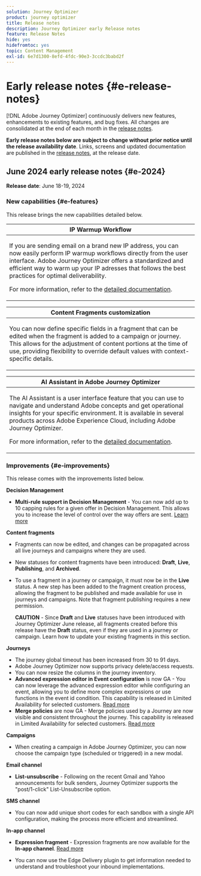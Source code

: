 ```yaml
---
solution: Journey Optimizer
product: journey optimizer
title: Release notes
description: Journey Optimizer early Release notes
feature: Release Notes
hide: yes
hidefromtoc: yes
topic: Content Management
exl-id: 6e7d1300-8efd-4fdc-90e3-3ccdc3babd2f
---
```

# Early release notes {#e-release-notes}

[!DNL Adobe Journey Optimizer] continuously delivers new features, enhancements to existing features, and bug fixes. All changes are consolidated at the end of each month in the [release notes](release-notes.md). 

**Early release notes below are subject to change without prior notice until the release availability date**. Links, screens and updated documentation are published in the [release notes](release-notes.md), at the release date.

## June 2024 early release notes {#e-2024}

**Release date**: June 18-19, 2024

### New capabilities {#e-features}

This release brings the new capabilities detailed below.

<table>
<thead>
<tr>
<th><strong>IP Warmup Workflow</strong><br/></th>
</tr>
</thead>
<tbody>
<tr>
<td>
<p>If you are sending email on a brand new IP address, you can now easily perform IP warmup workflows directly from the user interface. Adobe Journey Optimizer offers a standardized and efficient way to warm up your IP adresses that follows the best practices for optimal deliverability.</p>
<p>For more information, refer to the <a href="../configuration/ip-warmup-gs.md">detailed documentation</a>.</p>
</td>
</tr>
</tbody>
</table>


<table>
<thead>
<tr>
<th><strong>Content Fragments customization</strong><br/></th>
</tr>
</thead>
<tbody>
<tr>
<td>
<p>You can now define specific fields in a fragment that can be edited when the fragment is added to a campaign or journey. This allows for the adjustment of content portions at the time of use, providing flexibility to override default values with context-specific details.</p>
<!--p>For more information, refer to the <a href="../configuration/ip-warmup-gs.md">detailed documentation</a>.</p-->
</td>
</tr>
</tbody>
</table>


<table>
<thead>
<tr>
<th><strong>AI Assistant in Adobe Journey Optimizer</strong><br/></th>
</tr>
</thead>
<tbody>
<tr>
<td>
<p>The AI Assistant is a user interface feature that you can use to navigate and understand Adobe concepts and get operational insights for your specific environment. It is available in several products across Adobe Experience Cloud, including Adobe Journey Optimizer.</p>
<p>For more information, refer to the <a href="../start/ai-assistant.md">detailed documentation</a>.</p>
</td>
</tr>
</tbody>
</table>


<!--table>
<thead>
<tr>
<th><strong>Reporting with Customer Journey Analytics (Beta)</strong><br/></th>
</tr>
</thead>
<tbody>
<tr>
<td>
<p>Journey Optimizer reporting is now fully integrated with Customer Journey Analytics capabilities, standardizing reporting across both platforms and improving data consistency and reliability. This seamless integration between Journey Optimizer and Customer Journey Analytics provides a clearer view of performance metrics, enabling users to make more informed decisions.</p>
</td>
</tr>
</tbody>
</table-->


<!--table>
<thead>
<tr>
<th><strong>Multilingual messages in journeys and campaigns  (Limited Availability)</strong><br/></th>
</tr>
</thead>
<tbody>
<tr>
<td>
<p>You can now effortlessly create content in multiple languages within a single campaign or journey. With this feature, you can switch between languages when editing your campaign or your journey, streamlining the entire editing process and improving your capability to efficiently manage multilingual content.</p>
</td>
</tr>
</tbody>
</table-->


<!--table>
<thead>
<tr>
<th><strong>Experimentation in journeys (Limited Availability)</strong><br/></th>
</tr>
</thead>
<tbody>
<tr>
<td>
<p>Already available in campaigns, Adobe Journey Optimizer now supports experiments in journeys. Experiments are randomized trials, which in the context of online testing, means that you expose some randomly selected users to a given variation of a message, and another randomly selected set of users to some other variation or treatment. After exposure, you can then measure the outcome metrics you are interested in, such as opens of emails, subscriptions, or purchases.</p>
</td>
</tr>
</tbody>
</table-->



<!--table>
<thead>
<tr>
<th><strong>Extended personalization data - Beta</strong><br/></th>
</tr>
</thead>
<tbody>
<tr>
<td>
<p>You can now lookup and fetch data values within Adobe Experience Platform datasets, and use these values to build conditions in Adobe Journey Optimizer. You can leverage data from a lookup dataset when a relationship has been defined using an attribute inside of an array of objects. You can specify non-profile enabled datasets for lookup. Once enabled, you can use a profile attribute as a join key to the specified dataset to retrive further data for personalization.</p>
<p>This capability is currently available as a public beta.</p>
</td>
</tr>
</tbody>
</table-->

### Improvements {#e-improvements}

This release comes with the improvements listed below.


**Decision Management**

* **Multi-rule support in Decision Management** - You can now add up to 10 capping rules for a given offer in Decision Management. This allows you to increase the level of control over the way offers are sent. [Learn more](../offers/offer-library/add-constraints.md#capping)

<!--* **Audits** - The **Change log** tab allowing you to see all the changes that have been made to an offer or a decision has been removed. Changes related to offers and decisions can now be seen in the **Audits** menu. -->

**Content fragments**

* Fragments can now be edited, and changes can be propagated across all live journeys and campaigns where they are used.
* New statuses for content fragments have been introduced: **Draft**, **Live**, **Publishing**, and **Archived**. 
* To use a fragment in a journey or campaign, it must now be in the **Live** status. A new step has been added to the fragment creation process, allowing the fragment to be published and made available for use in journeys and campaigns. Note that fragment publishing requires a new permission.
   
   **CAUTION** - Since **Draft** and **Live** statuses have been introduced with Journey Optimizer June release, all fragments created before this release have the **Draft** status, even if they are used in a journey or campaign. Learn how to update your existing fragments in this section.

**Journeys**

* The journey global timeout has been increased from 30 to 91 days.
* Adobe Journey Optimizer now supports privacy delete/access requests.
* You can now resize the columns in the journey inventory.
* **Advanced expression editor in Event configuration** is now GA - You can now leverage the advanced expression editor while configuring an event, allowing you to define more complex expressions or use functions in the event id condition. This capability is released in Limited Availability for selected customers. [Read more](../event/about-creating.md)
* **Merge policies** are now GA - Merge policies used by a Journey are now visible and consistent throughout the journey. This capability is released in Limited Availability for selected customers. [Read more](../building-journeys/journey-gs.md#merge-policies)



**Campaigns**

* When creating a campaign in Adobe Journey Optimizer, you can now choose the campaign type (scheduled or triggered) in a new modal.

**Email channel**

* **List-unsubscribe** - Following on the recent Gmail and Yahoo announcements for bulk senders, Journey Optimizer supports the "post/1-click" List-Unsubscribe option. <!--Refer to the following pages: [Email opt-out management](../email/email-opt-out.md#unsubscribe-header) and [Configure email settings](../email/email-settings.md#list-unsubscribe)-->


**SMS channel**

* You can now add unique short codes for each sandbox with a single API configuration, making the process more efficient and streamlined.
<!--* You can now modify existing SMS configurations.-->

**In-app channel**

* **Expression fragment** - Expression fragments are now available for the **In-app channel**. [Read more](../personalization/use-expression-fragments.md)


* You can now use the Edge Delivery plugin to get information needed to understand and troubleshoot your inbound implementations.



